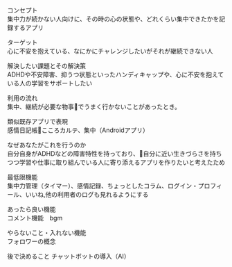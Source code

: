 コンセプト	
集中力が続かない人向けに、その時の心の状態や、どれくらい集中できたかを記録するアプリ

ターゲット	
心に不安を抱えている、なにかにチャレンジしたいがそれが継続できない人

解決したい課題とその解決策	
ADHDや不安障害、抑うつ状態といったハンディキャップや、心に不安を抱えている人の学習をサポートしたい

利用の流れ	
集中、継続が必要な物事でうまく行かないことがあったとき。

類似既存アプリで表現	
感情日記帳こころカルテ、集中（Androidアプリ）

なぜあなたがこれを行うのか	
自分自身がADHDなどの障害特性を持っており、自分に近い生きづらさを持ちつつ学習や仕事に取り組んでいる人に寄り添えるアプリを作りたいと考えたため

最低限機能	
集中力管理（タイマー）、感情記録、ちょっとしたコラム、ログイン・プロフィール、いいね,他の利用者のログも見れるようにする

あったら良い機能	
コメント機能　bgm

やらないこと・入れない機能	
フォロワーの概念

後で決めること	
チャットボットの導入（AI）
